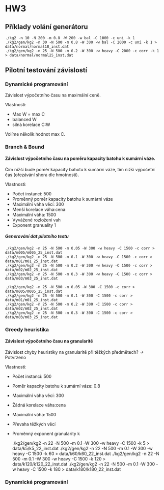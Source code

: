 # HW3

## Příklady volání generátoru

	./kg2 -n 10 -N 200 -m 0.8 -W 200 -w bal -C 1000 -c uni -k 1
	./kg2/gen/kg2 -n 30 -N 500 -m 0.8 -W 300 -w bal -C 2000 -c uni -k 1 > data/normal/normal10_inst.dat
    ./kg2/gen/kg2 -n 25 -N 500 -m 0.2 -W 300 -w heavy -C 2000 -c corr -k 1 > data/normal/normal25_inst.dat
    
## Pilotní testování závislostí

### Dynamické programování

Závislost výpočetního času na maximální ceně.

Vlastnosti:
* Max W = max C
* balanced W
* silná korelace C:W

Volíme několik hodnot max C.

### Branch & Bound

#### Závislost výpočetního času na poměru kapacity batohu k sumární váze.

Čím nižší bude poměr kapacity bahotu k sumární váze, tím nižší výpočetní čas (ořezávání shora dle hmotnosti).

Vlastnosti:
* Počet instancí: 500
* Proměnný poměr kapacity batohu k sumární váze
* Maximální váha věcí: 300
* Menší korelace váha:cena
* Maximální váha: 1500
* Vyvážené rozložení vah
* Exponent granuality 1

##### Generování dat pilotního testu

    ./kg2/gen/kg2 -n 25 -N 500 -m 0.05 -W 300 -w heavy -C 1500 -c corr > data/m005/m005_25_inst.dat
    ./kg2/gen/kg2 -n 25 -N 500 -m 0.1 -W 300 -w heavy -C 1500 -c corr > data/m01/m01_25_inst.dat
    ./kg2/gen/kg2 -n 25 -N 500 -m 0.2 -W 300 -w heavy -C 1500 -c corr > data/m02/m02_25_inst.dat
    ./kg2/gen/kg2 -n 25 -N 500 -m 0.3 -W 300 -w heavy -C 1500 -c corr > data/m03/m03_25_inst.dat
    
    ./kg2/gen/kg2 -n 25 -N 500 -m 0.05 -W 300 -C 1500 -c corr > data/m005/m005_25_inst.dat
    ./kg2/gen/kg2 -n 25 -N 500 -m 0.1 -W 300 -C 1500 -c corr > data/m01/m01_25_inst.dat
    ./kg2/gen/kg2 -n 25 -N 500 -m 0.2 -W 300 -C 1500 -c corr > data/m02/m02_25_inst.dat
    ./kg2/gen/kg2 -n 25 -N 500 -m 0.3 -W 300 -C 1500 -c corr > data/m03/m03_25_inst.dat

### Greedy heuristika

#### Závislost výpočetního času na granularitě

Závislost chyby heuristiky na granularitě při těžkých předmětech? -> Potvrzeno

Vlastnosti:
* Počet instancí: 500
* Poměr kapacity batohu k sumární váze: 0.8
* Maximální váha věcí: 300
* Žádná korelace váha:cena
* Maximální váha: 1500
* Převaha těžkých věcí
* Proměnný exponent granularity k


    ./kg2/gen/kg2 -n 22 -N 500 -m 0.1 -W 300 -w heavy -C 1500 -k 5 > data/k5/k5_22_inst.dat
    ./kg2/gen/kg2 -n 22 -N 500 -m 0.1 -W 300 -w heavy -C 1500 -k 60 > data/k60/k60_22_inst.dat
    ./kg2/gen/kg2 -n 22 -N 500 -m 0.1 -W 300 -w heavy -C 1500 -k 120 > data/k120/k120_22_inst.dat
    ./kg2/gen/kg2 -n 22 -N 500 -m 0.1 -W 300 -w heavy -C 1500 -k 180 > data/k180/k180_22_inst.dat

### Dynamické programování

